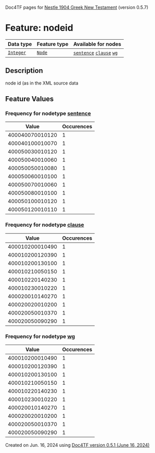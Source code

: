 Doc4TF pages for [Nestle 1904 Greek New Testament](https://github.com/saulocantanhede/tfgreek2/tree/main/tf) (version 0.5.7)
# Feature: nodeid
Data type|Feature type|Available for nodes
---|---|---
[`Integer`](featuresbydatatype.md#integer)|[`Node`](featuresbytype.md#node)| [`sentence`](featuresbynodetype.md#sentence)  [`clause`](featuresbynodetype.md#clause)  [`wg`](featuresbynodetype.md#wg) 
## Description
node id (as in the XML source data
## Feature Values
### Frequency for nodetype [sentence](featuresbynodetype.md#sentence)
Value|Occurences
---|---
400040070010120|1
400040100010070|1
400050030010120|1
400050040010060|1
400050050010080|1
400050060010100|1
400050070010060|1
400050080010100|1
400050100010120|1
400050120010110|1
### Frequency for nodetype [clause](featuresbynodetype.md#clause)
Value|Occurences
---|---
400010200010490|1
400010200120390|1
400010200130100|1
400010210050150|1
400010220140230|1
400010230010220|1
400020010140270|1
400020020010200|1
400020050010370|1
400020050090290|1
### Frequency for nodetype [wg](featuresbynodetype.md#wg)
Value|Occurences
---|---
400010200010490|1
400010200120390|1
400010200130100|1
400010210050150|1
400010220140230|1
400010230010220|1
400020010140270|1
400020020010200|1
400020050010370|1
400020050090290|1
 

Created on Jun. 16, 2024 using [Doc4TF version 0.5.1 (June 16, 2024)](https://github.com/tonyjurg/Doc4TF/blob/main/CreateFeatureDoc.ipynb) 